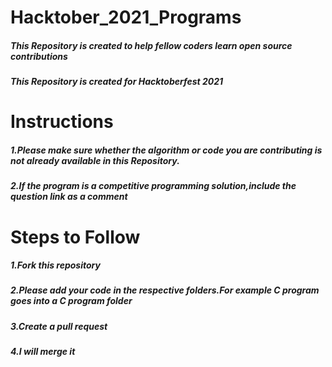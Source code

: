 # Hacktober_2021_Programs
##### This Repository is created to help fellow coders learn open source contributions 
##### This Repository is created for Hacktoberfest 2021
# Instructions
##### 1.Please make sure whether the algorithm or code you are contributing is not already available in this Repository.
##### 2.If the program is a competitive programming solution,include the question link as a comment 
# Steps to Follow
##### 1.Fork this repository
##### 2.Please add your code in the respective folders.For example C program goes into a C program folder
##### 3.Create a pull request
##### 4.I will merge it
